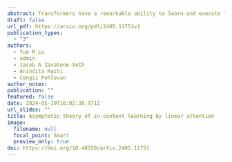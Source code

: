 ```yaml
---
abstract: Transformers have a remarkable ability to learn and execute tasks based on examples provided within the input itself, without explicit prior training. It has been argued that this capability, known as in-context learning, is a cornerstone of Transformers’ success, yet questions about the necessary sample complexity, pretraining task diversity, and context length for successful ICL remain unresolved. Here, we provide a precise answer to these questions in an exactly solvable model of ICL of a linear regression task by linear attention. We derive sharp asymptotics for the learning curve in a phenomenologically-rich scaling regime where the token dimension is taken to infinity; the context length and pretraining task diversity scale proportionally with the token dimension; and the number of pretraining examples scales quadratically. 
draft: false
url_pdf: https://arxiv.org/pdf/2405.11751v1
publication_types:
  - "3"
authors:
  - Yue M Lu
  - admin
  - Jacob A Zavatone-Veth
  - Anindita Maiti
  - Cengiz Pehlevan
author_notes:
publication: ""
featured: false
date: 2024-05-19T16:02:38.971Z
url_slides: ""
title: Asymptotic theory of in-context learning by linear attention
image:
  filename: null
  focal_point: Smart
  preview_only: true
doi: https://doi.org/10.48550/arXiv.2405.11751
---
```

